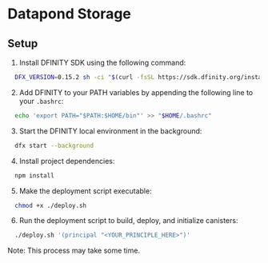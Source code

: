 
# Datapond Storage

## Setup

1. Install DFINITY SDK using the following command:
```bash
  DFX_VERSION=0.15.2 sh -ci "$(curl -fsSL https://sdk.dfinity.org/install.sh)"
```

2. Add DFINITY to your PATH variables by appending the following line to your `.bashrc`:
```bash
  echo 'export PATH="$PATH:$HOME/bin"' >> "$HOME/.bashrc"
```

3. Start the DFINITY local environment in the background:
```bash
  dfx start --background
```

4. Install project dependencies:
```bash
  npm install
```

5. Make the deployment script executable:
```bash
  chmod +x ./deploy.sh
```

6. Run the deployment script to build, deploy, and initialize canisters:
```bash
  ./deploy.sh '(principal "<YOUR_PRINCIPLE_HERE>")'
```
Note: This process may take some time.